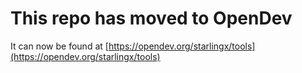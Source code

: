 # This repo has moved to OpenDev

It can now be found at [https://opendev.org/starlingx/tools](https://opendev.org/starlingx/tools)
